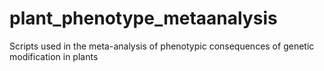 # plant_phenotype_metaanalysis
Scripts used in the meta-analysis of phenotypic consequences of genetic modification in plants
